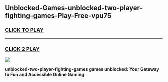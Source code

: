 
## Unblocked-Games-unblocked-two-player-fighting-games-Play-Free-vpu75
<h3>
<a href="https://premium76.site?title=unblocked-two-player-fighting-games&ref=09A">CLICK TO PLAY</a></h3>
<hr>

<h3>
<a href="https://premium76.site?title=unblocked-two-player-fighting-games&ref=09A">CLICK 2 PLAY</a>
  
</h3>

<a href="https://premium76.site?title=unblocked-two-player-fighting-games&ref=09A"><img src="https://clearcache.store/games.png"></a>


**unblocked-two-player-fighting-games games unblocked: Your Gateway to Fun and Accessible Online Gaming**
